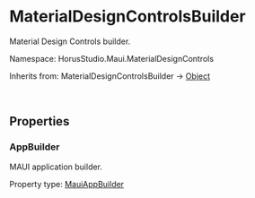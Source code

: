 # MaterialDesignControlsBuilder

Material Design Controls builder.

Namespace: HorusStudio.Maui.MaterialDesignControls

Inherits from: MaterialDesignControlsBuilder → [Object](https://learn.microsoft.com/en-us/dotnet/api/system.object)

<br>

## Properties

### <a id="properties-appbuilder"/>**AppBuilder**

MAUI application builder.

Property type: [MauiAppBuilder](https://learn.microsoft.com/en-us/dotnet/api/microsoft.maui.hosting.mauiappbuilder)<br>

<br>
